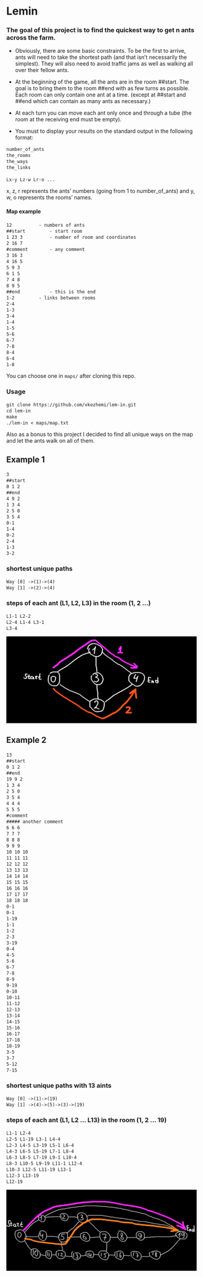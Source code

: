 # Lemin
    
### The goal of this project is to find the quickest way to get n ants across the farm.

* Obviously, there are some basic constraints. To be the first to arrive, ants will need to take the shortest path (and that isn’t necessarily the simplest). They will also need to avoid traffic jams as well as walking all over their fellow ants.

* At the beginning of the game, all the ants are in the room ##start. The goal is to bring them to the room ##end with as few turns as possible. Each room can only contain one ant at a time. (except at ##start and ##end which can contain as many ants as necessary.)

* At each turn you can move each ant only once and through a tube (the room at the receiving end must be empty).

* You must to display your results on the standard output in the following format:
```
number_of_ants
the_rooms
the_ways
the_links

Lx-y Lz-w Lr-o ...
```
x, z, r represents the ants’ numbers (going from 1 to number_of_ants) and y, w, o represents the rooms’ names.

#### Map example

	12 			- numbers of ants
	##start			- start room
	1 23 3			- number of room and coordinates
	2 16 7
	#comment		- any comment
	3 16 3
	4 16 5
	5 9 3
	6 1 5
	7 4 8
	8 9 5
	##end			- this is the end 
	1-2			- links between rooms
	2-4
	1-3
	3-4
	1-4
	1-5
	5-6
	6-7
	7-8
	8-4
	6-4
	1-8

You can choose one in `maps/` after cloning this repo.

### Usage
```
git clone https://github.com/vkozhemi/lem-in.git
cd lem-in
make
./lem-in < maps/map.txt
```
Also as a bonus to this project I decided to find all unique ways on the map and let the ants walk on all of them.

## Example 1

	3
	##start
	0 1 2
	##end
	4 9 2
	1 3 4
	2 5 0
	3 5 4
	0-1
	1-4
	0-2
	2-4
	1-3
	3-2

### shortest unique paths

	Way [0] ->(1)->(4)
	Way [1] ->(2)->(4)

### steps of each ant (L1, L2, L3) in the room (1, 2 ...)

	L1-1 L2-2 
	L2-4 L1-4 L3-1 
	L3-4 

![Image alt](https://github.com/vkozhemi/lem-in/raw/master/img/1.png)

## Example 2

	13
	##start
	0 1 2
	##end
	19 9 2
	1 3 4
	2 5 0
	3 5 4
	4 4 4
	5 5 5
	#comment
	##### another comment
	6 6 6
	7 7 7
	8 8 8
	9 9 9
	10 10 10
	11 11 11
	12 12 12
	13 13 13
	14 14 14
	15 15 15
	16 16 16
	17 17 17
	18 18 18
	0-1
	0-1
	1-19
	1-1
	1-2
	2-3
	3-19
	0-4
	4-5
	5-6
	6-7
	7-8
	8-9
	9-19
	0-10
	10-11
	11-12
	12-13
	13-14
	14-15
	15-16
	16-17
	17-18
	18-19
	3-5
	3-7
	5-12
	7-15

### shortest unique paths with 13 aints
	Way [0] ->(1)->(19)
	Way [1] ->(4)->(5)->(3)->(19)

### steps of each ant (L1, L2 ... L13) in the room (1, 2 ... 19)
	L1-1 L2-4 
	L2-5 L1-19 L3-1 L4-4 
	L2-3 L4-5 L3-19 L5-1 L6-4 
	L4-3 L6-5 L5-19 L7-1 L8-4 
	L6-3 L8-5 L7-19 L9-1 L10-4 
	L8-3 L10-5 L9-19 L11-1 L12-4 
	L10-3 L12-5 L11-19 L13-1 
	L12-3 L13-19 
	L12-19 

![Image alt](https://github.com/vkozhemi/lem-in/raw/master/img/2.png)


